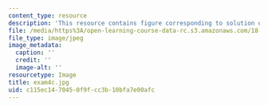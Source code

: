 ```yaml
---
content_type: resource
description: 'This resource contains figure corresponding to solution of exam #4.'
file: /media/https%3A/open-learning-course-data-rc.s3.amazonaws.com/18-01-single-variable-calculus-fall-2005/c115ec1470450f9fcc3b10bfa7e00afc_exam4c.jpg
file_type: image/jpeg
image_metadata:
  caption: ''
  credit: ''
  image-alt: ''
resourcetype: Image
title: exam4c.jpg
uid: c115ec14-7045-0f9f-cc3b-10bfa7e00afc
---
```

